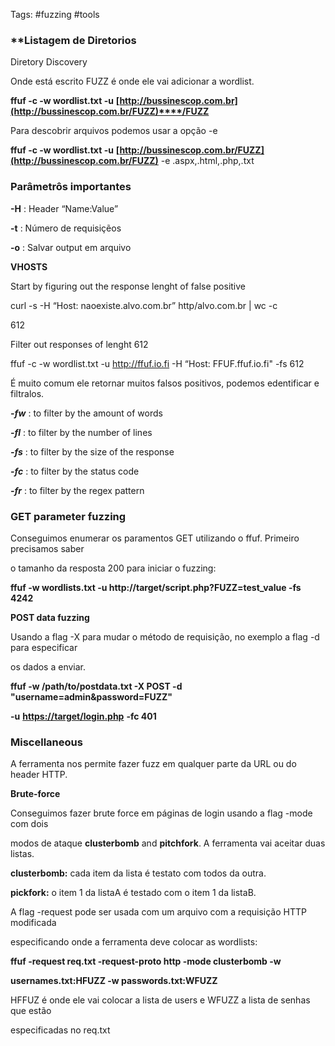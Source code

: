 Tags: #fuzzing #tools

### **Listagem de Diretorios

Diretory Discovery


Onde está escrito FUZZ é onde ele vai adicionar a wordlist.

**ffuf -c -w wordlist.txt -u** **[http://bussinescop.com.br](http://bussinescop.com.br/FUZZ)****/FUZZ**

Para descobrir arquivos podemos usar a opção -e

**ffuf -c -w wordlist.txt -u** **[http://bussinescop.com.br/FUZZ](http://bussinescop.com.br/FUZZ)** -e .aspx,.html,.php,.txt

### Parâmetrôs importantes

**-H** : Header “Name:Value”

**-t** : Número de requisiçẽos

**-o** : Salvar output em arquivo

**VHOSTS**

Start by figuring out the response lenght of false positive

curl -s -H “Host: naoexiste.alvo.com.br” http/alvo.com.br | wc -c

612

Filter out responses of lenght 612

ffuf -c -w wordlist.txt -u http://ffuf.io.fi -H “Host: FFUF.ffuf.io.fi" -fs 612

É muito comum ele retornar muitos falsos positivos, podemos edentificar e filtralos.

_**-fw**_ : to filter by the amount of words

_**-fl**_ : to filter by the number of lines

_**-fs**_ : to filter by the size of the response

_**-fc**_ : to filter by the status code

_**-fr**_ : to filter by the regex pattern

### GET parameter fuzzing


Conseguimos enumerar os paramentos GET utilizando o ffuf. Primeiro precisamos saber

o tamanho da resposta 200 para iniciar o fuzzing:

**ffuf -w wordlists.txt -u http://target/script.php?FUZZ=test_value -fs 4242**

**POST data fuzzing**

Usando a flag -X para mudar o método de requisição, no exemplo a flag -d para especificar

os dados a enviar.

**ffuf -w /path/to/postdata.txt -X POST -d "username=admin\&password=FUZZ"**

**-u** **[https://target/login.php](https://target/login.php)** **-fc 401**

### Miscellaneous

A ferramenta nos permite fazer fuzz em qualquer parte da URL ou do header HTTP.

**Brute-force**

Conseguimos fazer brute force em páginas de login usando a flag -mode com dois

modos de ataque **clusterbomb** and **pitchfork**. A ferramenta vai aceitar duas listas.

**clusterbomb:** cada item da lista é testato com todos da outra.

**pickfork:** o item 1 da listaA é testado com o item 1 da listaB.

A flag -request pode ser usada com um arquivo com a requisição HTTP modificada

especificando onde a ferramenta deve colocar as wordlists:

**ffuf -request req.txt -request-proto http -mode clusterbomb -w**

**usernames.txt:HFUZZ -w passwords.txt:WFUZZ**

HFFUZ é onde ele vai colocar a lista de users e WFUZZ a lista de senhas que estão

especificadas no req.txt